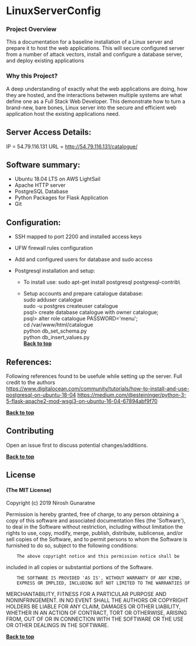 # LinuxServerConfig
### Project Overview
This a documentation for a baseline installation of a Linux server and prepare it to host the web applications. This will secure configured server from a number of attack vectors, install and configure a database server, and deploy existing applications

### Why this Project?
A deep understanding of exactly what the web applications are doing, how they are hosted, and the interactions between multiple systems are what define one as a Full Stack Web Developer. This demonstrate how to turn a brand-new, bare bones, Linux server into the secure and efficient web application host the existing applications need.


## Server Access Details:
IP = 54.79.116.131
URL = http://54.79.116.131/catalogue/

## Software summary:
   - Ubuntu 18.04 LTS on AWS LightSail
   - Apache HTTP server 
   - PostgreSQL Database
   - Python Packages for Flask Application
   - Git

## Configuration:
  - SSH mapped to port 2200 and installed access keys
  - UFW firewall rules configuration
  - Add and configured users for database and sudo access
  - Postgresql installation and setup:
      
      * To install use: 
         sudo apt-get install postgresql postgresql-contrib\
         
      * Setup accounts and prepare catalogue database:\
         sudo adduser catalogue\
         sudo -u postgres createuser catalogue\
         psql> create database catalogue with owner catalogue;\
         psql> alter role catalogue PASSWORD='menu';\
         cd /var/www/html/catalogue\
         python db_set_schema.py\
         python db_insert_values.py\
 **[Back to top](#LinuxServerConfig)**
  
## References:
 Following references found to be usefule while setting up the server. Full credit to the authors
 https://www.digitalocean.com/community/tutorials/how-to-install-and-use-postgresql-on-ubuntu-18-04
 https://medium.com/@esteininger/python-3-5-flask-apache2-mod-wsgi3-on-ubuntu-16-04-67894abf9f70

**[Back to top](#LinuxServerConfig)**

## Contributing
Open an issue first to discuss potential changes/additions.

**[Back to top](#LinuxServerConfig)**

## License

#### (The MIT License)

Copyright (c) 2019 Nirosh Gunaratne

Permission is hereby granted, free of charge, to any person obtaining
a copy of this software and associated documentation files (the
'Software'), to deal in the Software without restriction, including
without limitation the rights to use, copy, modify, merge, publish,
        distribute, sublicense, and/or sell copies of the Software, and to
permit persons to whom the Software is furnished to do so, subject to
the following conditions:

        The above copyright notice and this permission notice shall be
included in all copies or substantial portions of the Software.

        THE SOFTWARE IS PROVIDED 'AS IS', WITHOUT WARRANTY OF ANY KIND,
        EXPRESS OR IMPLIED, INCLUDING BUT NOT LIMITED TO THE WARRANTIES OF
MERCHANTABILITY, FITNESS FOR A PARTICULAR PURPOSE AND NONINFRINGEMENT.
        IN NO EVENT SHALL THE AUTHORS OR COPYRIGHT HOLDERS BE LIABLE FOR ANY
CLAIM, DAMAGES OR OTHER LIABILITY, WHETHER IN AN ACTION OF CONTRACT,
        TORT OR OTHERWISE, ARISING FROM, OUT OF OR IN CONNECTION WITH THE
SOFTWARE OR THE USE OR OTHER DEALINGS IN THE SOFTWARE.

**[Back to top](#LinuxServerConfig)**











      
